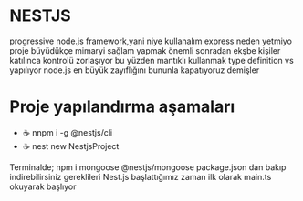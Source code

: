 # NESTJS
progressive node.js framework,yani niye kullanalım express neden yetmiyo proje büyüdükçe mimaryi sağlam yapmak önemli sonradan ekşbe kişiler katılınca kontrolü zorlaşıyor bu yüzden mantıklı kullanmak type definition vs yapılıyor node.js en büyük zayıflığını bununla kapatıyoruz demişler 


# Proje yapılandırma aşamaları
- ☕ nnpm i -g @nestjs/cli
- ☕ nest new NestjsProject 

Terminalde;
npm i mongoose  @nestjs/mongoose package.json dan bakıp indirebilirsiniz gereklileri
Nest.js başlattığımız zaman ilk olarak main.ts okuyarak başlıyor

